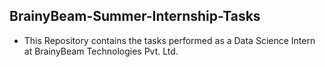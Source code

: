 ## BrainyBeam-Summer-Internship-Tasks

-   This Repository contains the tasks performed as a Data Science Intern at BrainyBeam Technologies Pvt. Ltd.